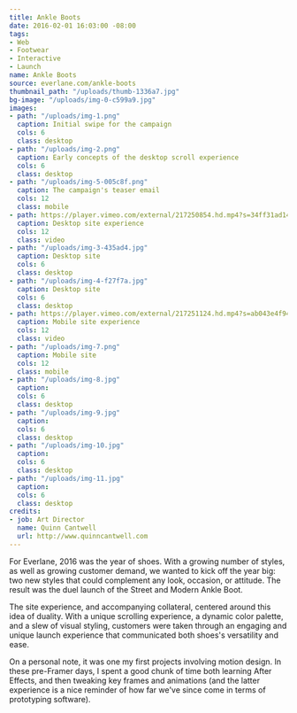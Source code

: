 ```yaml
---
title: Ankle Boots
date: 2016-02-01 16:03:00 -08:00
tags:
- Web
- Footwear
- Interactive
- Launch
name: Ankle Boots
source: everlane.com/ankle-boots
thumbnail_path: "/uploads/thumb-1336a7.jpg"
bg-image: "/uploads/img-0-c599a9.jpg"
images:
- path: "/uploads/img-1.png"
  caption: Initial swipe for the campaign
  cols: 6
  class: desktop
- path: "/uploads/img-2.png"
  caption: Early concepts of the desktop scroll experience
  cols: 6
  class: desktop
- path: "/uploads/img-5-005c8f.png"
  caption: The campaign's teaser email
  cols: 12
  class: mobile
- path: https://player.vimeo.com/external/217250854.hd.mp4?s=34ff31ad14864f7f7ebbd855094b3c5e7bece071&profile_id=119
  caption: Desktop site experience
  cols: 12
  class: video
- path: "/uploads/img-3-435ad4.jpg"
  caption: Desktop site
  cols: 6
  class: desktop
- path: "/uploads/img-4-f27f7a.jpg"
  caption: Desktop site
  cols: 6
  class: desktop
- path: https://player.vimeo.com/external/217251124.hd.mp4?s=ab043e4f941079a3dd6a672289627195d4d2b124&profile_id=174
  caption: Mobile site experience
  cols: 12
  class: video
- path: "/uploads/img-7.png"
  caption: Mobile site
  cols: 12
  class: mobile
- path: "/uploads/img-8.jpg"
  caption: 
  cols: 6
  class: desktop
- path: "/uploads/img-9.jpg"
  caption: 
  cols: 6
  class: desktop
- path: "/uploads/img-10.jpg"
  caption: 
  cols: 6
  class: desktop
- path: "/uploads/img-11.jpg"
  caption: 
  cols: 6
  class: desktop
credits:
- job: Art Director
  name: Quinn Cantwell
  url: http://www.quinncantwell.com
---
```


For Everlane, 2016 was the year of shoes. With a growing number of styles, as well as growing customer demand, we wanted to kick off the year big: two new styles that could complement any look, occasion, or attitude. The result was the duel launch of the Street and Modern Ankle Boot. 

The site experience, and accompanying collateral, centered around this idea of duality. With a unique scrolling experience, a dynamic color palette, and a slew of visual styling, customers were taken through an engaging and unique launch experience that communicated both shoes's versatility and ease. 

On a personal note, it was one my first projects involving motion design. In these pre-Framer days, I spent a good chunk of time both learning After Effects, and then tweaking key frames and animations (and the latter experience is a nice reminder of how far we've since come in terms of prototyping software). 